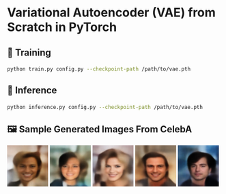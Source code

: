 # Variational Autoencoder (VAE) from Scratch in PyTorch

## 🏁 Training

```bash
python train.py config.py --checkpoint-path /path/to/vae.pth
```

## 🎨 Inference

```bash
python inference.py config.py --checkpoint-path /path/to/vae.pth
```

## 🖼 Sample Generated Images From CelebA

![Generated Image](gen_images/generated_image1.png)
![Generated Image](gen_images/generated_image12.png)
![Generated Image](gen_images/generated_image17.png)
![Generated Image](gen_images/generated_image31.png)
![Generated Image](gen_images/generated_image32.png)
